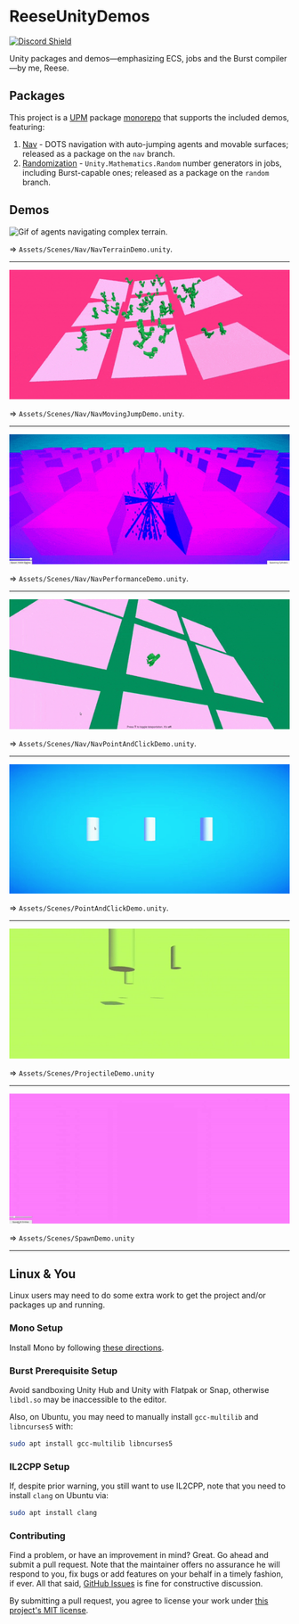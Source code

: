 # ReeseUnityDemos

[![Discord Shield](https://discordapp.com/api/guilds/732665868521177117/widget.png?style=shield)](https://discord.gg/CZ85mguYjK)

Unity packages and demos—emphasizing ECS, jobs and the Burst compiler—by me, Reese.

## Packages

This project is a [UPM](https://docs.unity3d.com/Manual/Packages.html) package [monorepo](https://en.wikipedia.org/wiki/Monorepo) that supports the included demos, featuring:

1. [Nav](https://openupm.com/packages/com.reese.nav/) - DOTS navigation with auto-jumping agents and movable surfaces; released as a package on the `nav` branch.
2. [Randomization](https://openupm.com/packages/com.reese.random/) - `Unity.Mathematics.Random` number generators in jobs, including Burst-capable ones; released as a package on the `random` branch.

## Demos

![Gif of agents navigating complex terrain.](/Gifs/nav-terrain-demo.gif)

⇒ `Assets/Scenes/Nav/NavTerrainDemo.unity`.

---

![Gif of agents jumping across moving surfaces.](/Gifs/nav-moving-jump-demo.gif)

⇒ `Assets/Scenes/Nav/NavMovingJumpDemo.unity`.

---

![Gif of agents spawning and avoiding obstacles.](/Gifs/nav-performance-demo.gif)

⇒ `Assets/Scenes/Nav/NavPerformanceDemo.unity`.

---

![Gif of an agent moving to point-and-clicked destinations.](/Gifs/nav-point-and-click-demo.gif)

⇒ `Assets/Scenes/Nav/NavPointAndClickDemo.unity`.

---

![Gif of changing prefab colors with Unity ECS.](/Gifs/point-and-click-demo.gif)

⇒ `Assets/Scenes/PointAndClickDemo.unity`.

---

![Gif of projectile motion demonstration with Unity DOTS.](/Gifs/projectile-demo.gif)

⇒ `Assets/Scenes/ProjectileDemo.unity`

---

![Gif of spawning prefabs with Unity ECS.](/Gifs/spawn-demo.gif)

⇒ `Assets/Scenes/SpawnDemo.unity`

---

## Linux & You

Linux users may need to do some extra work to get the project and/or packages up and running.

### Mono Setup

Install Mono by following [these directions](https://www.mono-project.com/download/stable/).

### Burst Prerequisite Setup

Avoid sandboxing Unity Hub and Unity with Flatpak or Snap, otherwise `libdl.so` may be inaccessible to the editor.

Also, on Ubuntu, you may need to manually install `gcc-multilib` and `libncurses5` with:

```sh
sudo apt install gcc-multilib libncurses5
```

### IL2CPP Setup

If, despite prior warning, you still want to use IL2CPP, note that you need to install `clang` on Ubuntu via:

```sh
sudo apt install clang
```

### Contributing

Find a problem, or have an improvement in mind? Great. Go ahead and submit a pull request. Note that the maintainer offers no assurance he will respond to you, fix bugs or add features on your behalf in a timely fashion, if ever. All that said, [GitHub Issues](https://github.com/reeseschultz/ReeseUnityDemos/issues/new/choose) is fine for constructive discussion.

By submitting a pull request, you agree to license your work under [this project's MIT license](https://github.com/reeseschultz/ReeseUnityDemos/blob/master/LICENSE).
